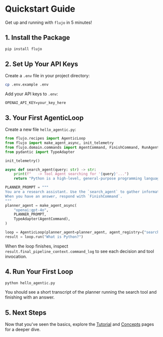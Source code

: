# Quickstart Guide

Get up and running with `flujo` in 5 minutes!

## 1. Install the Package

```bash
pip install flujo
```

## 2. Set Up Your API Keys

Create a `.env` file in your project directory:

```bash
cp .env.example .env
```

Add your API keys to `.env`:
```env
OPENAI_API_KEY=your_key_here
```

## 3. Your First AgenticLoop

Create a new file `hello_agentic.py`:

```python
from flujo.recipes import AgenticLoop
from flujo import make_agent_async, init_telemetry
from flujo.domain.commands import AgentCommand, FinishCommand, RunAgentCommand
from pydantic import TypeAdapter

init_telemetry()

async def search_agent(query: str) -> str:
    print(f"   -> Tool Agent searching for '{query}'...")
    return "Python is a high-level, general-purpose programming language." if "python" in query.lower() else "No information found."

PLANNER_PROMPT = """
You are a research assistant. Use the `search_agent` to gather information.
When you have an answer, respond with `FinishCommand`.
"""
planner_agent = make_agent_async(
    "openai:gpt-4o",
    PLANNER_PROMPT,
    TypeAdapter(AgentCommand),
)

loop = AgenticLoop(planner_agent=planner_agent, agent_registry={"search_agent": search_agent})
result = loop.run("What is Python?")
```

When the loop finishes, inspect `result.final_pipeline_context.command_log` to see each decision and tool invocation.

## 4. Run Your First Loop

```bash
python hello_agentic.py
```

You should see a short transcript of the planner running the search tool and finishing with an answer.

## 5. Next Steps

Now that you've seen the basics, explore the [Tutorial](tutorial.md) and [Concepts](concepts.md) pages for a deeper dive.
